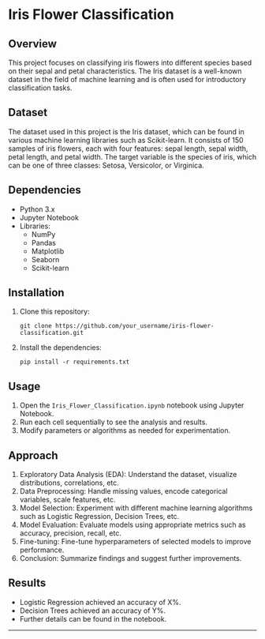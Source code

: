 

# Iris Flower Classification

## Overview
This project focuses on classifying iris flowers into different species based on their sepal and petal characteristics. The Iris dataset is a well-known dataset in the field of machine learning and is often used for introductory classification tasks.

## Dataset
The dataset used in this project is the Iris dataset, which can be found in various machine learning libraries such as Scikit-learn. It consists of 150 samples of iris flowers, each with four features: sepal length, sepal width, petal length, and petal width. The target variable is the species of iris, which can be one of three classes: Setosa, Versicolor, or Virginica.

## Dependencies
- Python 3.x
- Jupyter Notebook
- Libraries:
  - NumPy
  - Pandas
  - Matplotlib
  - Seaborn
  - Scikit-learn

## Installation
1. Clone this repository:
   ```
   git clone https://github.com/your_username/iris-flower-classification.git
   ```
2. Install the dependencies:
   ```
   pip install -r requirements.txt
   ```

## Usage
1. Open the `Iris_Flower_Classification.ipynb` notebook using Jupyter Notebook.
2. Run each cell sequentially to see the analysis and results.
3. Modify parameters or algorithms as needed for experimentation.

## Approach
1. Exploratory Data Analysis (EDA): Understand the dataset, visualize distributions, correlations, etc.
2. Data Preprocessing: Handle missing values, encode categorical variables, scale features, etc.
3. Model Selection: Experiment with different machine learning algorithms such as Logistic Regression, Decision Trees, etc.
4. Model Evaluation: Evaluate models using appropriate metrics such as accuracy, precision, recall, etc.
5. Fine-tuning: Fine-tune hyperparameters of selected models to improve performance.
6. Conclusion: Summarize findings and suggest further improvements.

## Results
- Logistic Regression achieved an accuracy of X%.
- Decision Trees achieved an accuracy of Y%.
- Further details can be found in the notebook.


---

